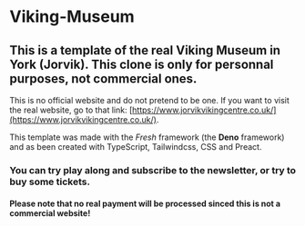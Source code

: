 # Viking-Museum

## This is a template of the real Viking Museum in York (Jorvik). This clone is only for personnal purposes, not commercial ones.

This is no official website and do not pretend to be one. If you want to visit
the real website, go to that link:
[https://www.jorvikvikingcentre.co.uk/](https://www.jorvikvikingcentre.co.uk/).

This template was made with the _Fresh_ framework (the **Deno** framework) and
as been created with TypeScript, Tailwindcss, CSS and Preact.

### You can try play along and subscribe to the newsletter, or try to buy some tickets.

#### Please note that no real payment will be processed sinced this is not a commercial website!
